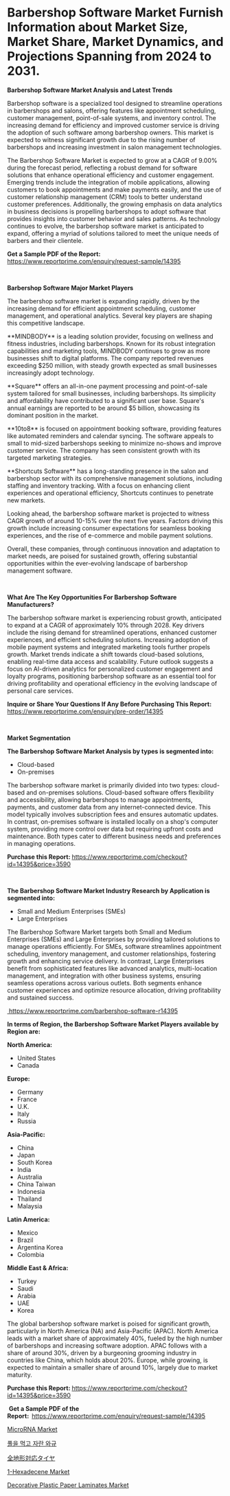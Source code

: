 <p><h1>Barbershop Software Market Furnish Information about Market Size, Market Share, Market Dynamics, and Projections Spanning from 2024 to 2031.</h1></p><p><strong>Barbershop Software Market Analysis and Latest Trends</strong></p>
<p><p>Barbershop software is a specialized tool designed to streamline operations in barbershops and salons, offering features like appointment scheduling, customer management, point-of-sale systems, and inventory control. The increasing demand for efficiency and improved customer service is driving the adoption of such software among barbershop owners. This market is expected to witness significant growth due to the rising number of barbershops and increasing investment in salon management technologies. </p><p>The Barbershop Software Market is expected to grow at a CAGR of 9.00% during the forecast period, reflecting a robust demand for software solutions that enhance operational efficiency and customer engagement. Emerging trends include the integration of mobile applications, allowing customers to book appointments and make payments easily, and the use of customer relationship management (CRM) tools to better understand customer preferences. Additionally, the growing emphasis on data analytics in business decisions is propelling barbershops to adopt software that provides insights into customer behavior and sales patterns. As technology continues to evolve, the barbershop software market is anticipated to expand, offering a myriad of solutions tailored to meet the unique needs of barbers and their clientele.</p></p>
<p><strong>Get a Sample PDF of the Report:&nbsp;</strong> <a href="https://www.reportprime.com/enquiry/request-sample/14395">https://www.reportprime.com/enquiry/request-sample/14395</a></p>
<p>&nbsp;</p>
<p><strong>Barbershop Software Major Market Players</strong></p>
<p><p>The barbershop software market is expanding rapidly, driven by the increasing demand for efficient appointment scheduling, customer management, and operational analytics. Several key players are shaping this competitive landscape.</p><p>**MINDBODY** is a leading solution provider, focusing on wellness and fitness industries, including barbershops. Known for its robust integration capabilities and marketing tools, MINDBODY continues to grow as more businesses shift to digital platforms. The company reported revenues exceeding $250 million, with steady growth expected as small businesses increasingly adopt technology.</p><p>**Square** offers an all-in-one payment processing and point-of-sale system tailored for small businesses, including barbershops. Its simplicity and affordability have contributed to a significant user base. Square's annual earnings are reported to be around $5 billion, showcasing its dominant position in the market.</p><p>**10to8** is focused on appointment booking software, providing features like automated reminders and calendar syncing. The software appeals to small to mid-sized barbershops seeking to minimize no-shows and improve customer service. The company has seen consistent growth with its targeted marketing strategies.</p><p>**Shortcuts Software** has a long-standing presence in the salon and barbershop sector with its comprehensive management solutions, including staffing and inventory tracking. With a focus on enhancing client experiences and operational efficiency, Shortcuts continues to penetrate new markets.</p><p>Looking ahead, the barbershop software market is projected to witness CAGR growth of around 10-15% over the next five years. Factors driving this growth include increasing consumer expectations for seamless booking experiences, and the rise of e-commerce and mobile payment solutions.</p><p>Overall, these companies, through continuous innovation and adaptation to market needs, are poised for sustained growth, offering substantial opportunities within the ever-evolving landscape of barbershop management software.</p></p>
<p>&nbsp;</p>
<p><strong>What Are The Key Opportunities For Barbershop Software Manufacturers?</strong></p>
<p><p>The barbershop software market is experiencing robust growth, anticipated to expand at a CAGR of approximately 10% through 2028. Key drivers include the rising demand for streamlined operations, enhanced customer experiences, and efficient scheduling solutions. Increasing adoption of mobile payment systems and integrated marketing tools further propels growth. Market trends indicate a shift towards cloud-based solutions, enabling real-time data access and scalability. Future outlook suggests a focus on AI-driven analytics for personalized customer engagement and loyalty programs, positioning barbershop software as an essential tool for driving profitability and operational efficiency in the evolving landscape of personal care services.</p></p>
<p><strong>Inquire or Share Your Questions If Any Before Purchasing This Report:</strong> <a href="https://www.reportprime.com/enquiry/pre-order/14395">https://www.reportprime.com/enquiry/pre-order/14395</a></p>
<p>&nbsp;</p>
<p><strong>Market Segmentation</strong></p>
<p><strong>The Barbershop Software Market Analysis by types is segmented into:</strong></p>
<p><ul><li>Cloud-based</li><li>On-premises</li></ul></p>
<p><p>The barbershop software market is primarily divided into two types: cloud-based and on-premises solutions. Cloud-based software offers flexibility and accessibility, allowing barbershops to manage appointments, payments, and customer data from any internet-connected device. This model typically involves subscription fees and ensures automatic updates. In contrast, on-premises software is installed locally on a shop's computer system, providing more control over data but requiring upfront costs and maintenance. Both types cater to different business needs and preferences in managing operations.</p></p>
<p><strong>Purchase this Report:&nbsp;</strong><a href="https://www.reportprime.com/checkout?id=14395&price=3590">https://www.reportprime.com/checkout?id=14395&price=3590</a></p>
<p>&nbsp;</p>
<p><strong>The Barbershop Software Market Industry Research by Application is segmented into:</strong></p>
<p><ul><li>Small and Medium Enterprises (SMEs)</li><li>Large Enterprises</li></ul></p>
<p><p>The Barbershop Software Market targets both Small and Medium Enterprises (SMEs) and Large Enterprises by providing tailored solutions to manage operations efficiently. For SMEs, software streamlines appointment scheduling, inventory management, and customer relationships, fostering growth and enhancing service delivery. In contrast, Large Enterprises benefit from sophisticated features like advanced analytics, multi-location management, and integration with other business systems, ensuring seamless operations across various outlets. Both segments enhance customer experiences and optimize resource allocation, driving profitability and sustained success.</p></p>
<p><a href="https://www.reportprime.com/barbershop-software-r14395">&nbsp;https://www.reportprime.com/barbershop-software-r14395</a></p>
<p><strong>In terms of Region, the Barbershop Software Market Players available by Region are:</strong></p>
<p>
    <p> <strong> North America: </strong>
        <ul>
            <li>United States</li>
            <li>Canada</li>
        </ul>
        </p> 
    <p> <strong> Europe: </strong>
        <ul>
            <li>Germany</li>
            <li>France</li>
            <li>U.K.</li>
            <li>Italy</li>
            <li>Russia</li>
        </ul>
        </p> 
    <p> <strong> Asia-Pacific: </strong>
        <ul>
            <li>China</li>
            <li>Japan</li>
            <li>South Korea</li>
            <li>India</li>
            <li>Australia</li>
            <li>China Taiwan</li>
            <li>Indonesia</li>
            <li>Thailand</li>
            <li>Malaysia</li>
        </ul>
        </p> 
    <p> <strong> Latin America: </strong>
        <ul>
            <li>Mexico</li>
            <li>Brazil</li>
            <li>Argentina Korea</li>
            <li>Colombia</li>
        </ul>
        </p> 
    <p> <strong> Middle East & Africa: </strong>
        <ul>
            <li>Turkey</li>
            <li>Saudi</li>
            <li>Arabia</li>
            <li>UAE</li>
            <li>Korea</li>
        </ul>
    </p>
    </p>
<p><p>The global barbershop software market is poised for significant growth, particularly in North America (NA) and Asia-Pacific (APAC). North America leads with a market share of approximately 40%, fueled by the high number of barbershops and increasing software adoption. APAC follows with a share of around 30%, driven by a burgeoning grooming industry in countries like China, which holds about 20%. Europe, while growing, is expected to maintain a smaller share of around 10%, largely due to market maturity.</p></p>
<p><strong>Purchase this Report: </strong><a href="https://www.reportprime.com/checkout?id=14395&price=3590">https://www.reportprime.com/checkout?id=14395&price=3590</a></p>
<p>&nbsp;<strong>Get a Sample PDF of the Report:&nbsp;&nbsp;</strong><a href="https://www.reportprime.com/enquiry/request-sample/14395">https://www.reportprime.com/enquiry/request-sample/14395</a></p>
<p><strong></strong></p>
<p><p><a href="https://www.linkedin.com/pulse/microrna-market-global-regional-analysis-focus-region-jyxwe?trackingId=YFbxjsXiQnm8wt6BedEijg%3D%3D">MicroRNA Market</a></p><p><a href="https://medium.com/@zlpjbqkb72/%EC%84%B8%EA%B3%84-grass-fed-wagyu-beef-market-%EC%9D%80-2024%EC%97%90%EC%84%9C-2031%EB%A1%9C-%EC%97%B0%ED%8F%89%EA%B7%A0-%EC%A6%9D%EA%B0%80%EC%9C%A8%EC%9D%84-%EB%B3%B4%EC%9D%BC-%EA%B2%83%EC%9C%BC%EB%A1%9C-%EC%98%88%EC%83%81%EB%90%A9%EB%8B%88%EB%8B%A4-7d3ca8cf6079?postPublishedType=initial">풀을 먹고 자란 와규</a></p><p><a href="https://medium.com/@alenaieme/all-terrain-tire-market-%E3%81%AF-%E3%82%B3%E3%82%B9%E3%83%88%E7%AE%A1%E7%90%86%E3%81%A8%E5%8A%B9%E7%8E%87%E5%90%91%E4%B8%8A%E3%82%92%E5%84%AA%E5%85%88%E3%81%97%E3%81%BE%E3%81%99-%E3%81%95%E3%82%89%E3%81%AB-%E5%A0%B1%E5%91%8A%E6%9B%B8%E3%81%AF%E5%B8%82%E5%A0%B4%E3%81%AE%E9%9C%80%E8%A6%81%E9%9D%A2%E3%81%A8%E4%BE%9B%E7%B5%A6%E9%9D%A2%E3%81%AE%E4%B8%A1%E6%96%B9%E3%82%92%E3%82%AB%E3%83%90%E3%83%BC%E3%81%97%E3%81%A6%E3%81%84%E3%81%BE%E3%81%99-all-terrain-tire-%E5%B8%82%E5%A0%B4%E3%81%AF-3a5e75168bec">全地形対応タイヤ</a></p><p><a href="https://issuu.com/reportprime-2/docs/1-hexadecene-market-size-2030.pptx_0de09c80382446">1-Hexadecene Market</a></p><p><a href="https://medium.com/@rachel.payne546456/the-decorative-plastic-paper-laminates-market-prioritizes-cost-control-and-efficiency-enhancement-b22826398a4d">Decorative Plastic Paper Laminates Market</a></p></p>